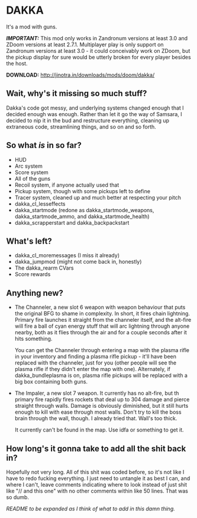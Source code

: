 # DAKKA

It's a mod with guns.

***IMPORTANT:*** This mod only works in Zandronum versions at least 3.0 and
ZDoom versions at least 2.7.1. Multiplayer play is only support on Zandronum
versions at least 3.0 - it could conceivably work on ZDoom, but the pickup
display for sure would be utterly broken for every player besides the host.

**DOWNLOAD:** http://jinotra.in/downloads/mods/doom/dakka/


## Wait, why's it missing so much stuff?

Dakka's code got messy, and underlying systems changed enough that I decided
enough was enough. Rather than let it go the way of Samsara, I decided to nip
it in the bud and restructure everything, cleaning up extraneous code,
streamlining things, and so on and so forth.

## So what *is* in so far?

* HUD
* Arc system
* Score system
* All of the guns
* Recoil system, if anyone actually used that
* Pickup system, though with some pickups left to define
* Tracer system, cleaned up and much better at respecting your pitch
* dakka\_cl\_lesseffects
* dakka\_startmode (redone as dakka\_startmode\_weapons, dakka\_startmode\_ammo, and dakka\_startmode\_health)
* dakka\_scrapperstart and dakka\_backpackstart


## What's left?

* dakka\_cl\_moremessages (I miss it already)
* dakka\_jumpmod (might not come back in, honestly)
* The dakka\_rearm CVars
* Score rewards


## Anything new?

*   The Channeler, a new slot 6 weapon with weapon behaviour that puts the original
    BFG to shame in complexity. In short, it fires chain lightning. Primary fire
    launches it straight from the channeler itself, and the alt-fire will fire
    a ball of cyan energy stuff that will arc lightning through anyone nearby,
    both as it flies through the air and for a couple seconds after it hits something.

    You can get the Channeler through entering a map with the plasma rifle in
    your inventory and finding a plasma rifle pickup - it'll have been replaced
    with the channeler, just for you (other people will see the plasma rifle if
    they didn't enter the map with one). Alternately, if dakka\_bundleplasma is
    on, plasma rifle pickups will be replaced with a big box containing both guns.

*   The Impaler, a new slot 7 weapon. It currently has no alt-fire, but th
    primary fire rapidly fires rockets that deal up to 304 damage and pierce
    straight through walls. Damage is obviously diminished, but it still hurts
    enough to kill with ease through most walls. Don't try to kill the boss brain
    through the wall, though. I already tried that. Wall's too thick.

    It currently can't be found in the map. Use idfa or something to get it.


## How long's it gonna take to add all the shit back in?

Hopefully not very long. All of this shit was coded before, so it's not like I
have to redo fucking everything. I just need to untangle it as best I can, and
where I can't, leave comments indicating where to look instead of just shit like
"// and this one" with no other comments within like 50 lines. That was so dumb.


*README to be expanded as I think of what to add in this damn thing.*
